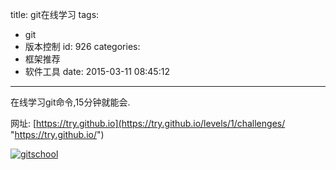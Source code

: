 title: git在线学习
tags:
  - git
  - 版本控制
id: 926
categories:
  - 框架推荐
  - 软件工具
date: 2015-03-11 08:45:12
---

在线学习git命令,15分钟就能会.

网址: [https://try.github.io](https://try.github.io/levels/1/challenges/ "https://try.github.io/")

[![gitschool](http://coderzhaopeng-wordpress.stor.sinaapp.com/uploads/2014/09/gitschool.png)](http://coderzhaopeng-wordpress.stor.sinaapp.com/uploads/2014/09/gitschool.png)